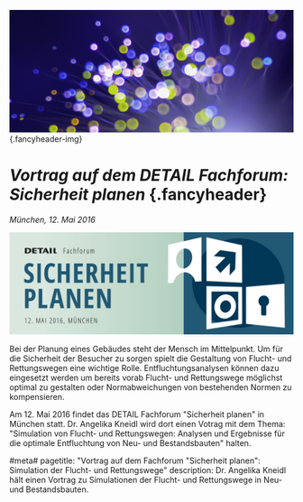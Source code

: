 ![](/img/accurate-bild-3.jpg) {.fancyheader-img}
# *Vortrag auf dem DETAIL Fachforum: Sicherheit planen* {.fancyheader}

*München, 12. Mai 2016*

[![Logo der Veranstaltung](/img/associates/detail-fachforum.png)](http://www.detail.de/artikel/detail-fachforum-sicherheit-planen-26076/ "Weiter zur offiziellen Seite von Detail und der Veranstaltung")

Bei der Planung eines Gebäudes steht der Mensch im Mittelpunkt. Um für die Sicherheit der Besucher zu sorgen spielt die Gestaltung von Flucht- und Rettungswegen eine wichtige Rolle. Entfluchtungsanalysen können dazu eingesetzt werden um bereits vorab Flucht- und Rettungswege möglichst optimal zu gestalten oder Normabweichungen von bestehenden Normen zu kompensieren.


Am 12. Mai 2016 findet das DETAIL Fachforum "Sicherheit planen" in München statt. Dr. Angelika Kneidl wird dort einen Votrag mit dem Thema: "Simulation von Flucht- und Rettungswegen: Analysen und Ergebnisse für die optimale Entfluchtung von Neu- und Bestandsbauten" halten.

#meta#
pagetitle: "Vortrag auf dem Fachforum "Sicherheit planen": Simulation der Flucht- und Rettungswege"
description: Dr. Angelika Kneidl hält einen Vortrag zu Simulationen der Flucht- und Rettungswege in Neu- und Bestandsbauten.
